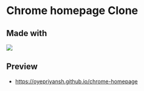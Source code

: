 # Chrome homepage Clone

## Made with 

<a href="#"><img src="https://skillicons.dev/icons?i=html,css,js"></a>

## Preview

- https://oyepriyansh.github.io/chrome-homepage 
